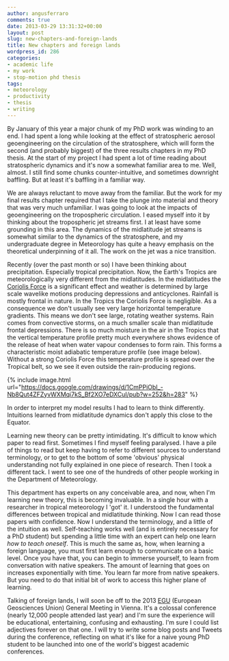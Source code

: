 ```yaml
---
author: angusferraro
comments: true
date: 2013-03-29 13:31:32+00:00
layout: post
slug: new-chapters-and-foreign-lands
title: New chapters and foreign lands
wordpress_id: 286
categories:
- academic life
- my work
- stop-motion phd thesis
tags:
- meteorology
- productivity
- thesis
- writing
---
```


By January of this year a major chunk of my PhD work was winding to an
end. I had spent a long while looking at the effect of stratospheric
aerosol geoengineering on the circulation of the stratosphere, which
will form the second (and probably biggest) of the three results
chapters in my PhD thesis. At the start of my project I had spent a
lot of time reading about stratospheric dynamics and it's now a
somewhat familiar area to me. Well, almost. I still find some chunks
counter-intuitive, and sometimes downright baffling. But at least it's
baffling in a familiar way.

We are always reluctant to move away from the familiar. But the work
for my final results chapter required that I take the plunge into
material and theory that was very much unfamiliar. I was going to look
at the impacts of geoengineering on the tropospheric circulation. I
eased myself into it by thinking about the tropospheric jet streams
first. I at least have some grounding in this area. The dynamics of
the midlatitude jet streams is somewhat similar to the dynamics of the
stratosphere, and my undergraduate degree in Meteorology has quite a
heavy emphasis on the theoretical underpinning of it all. The work on
the jet was a nice transition.

Recently (over the past month or so) I have been thinking about
precipitation. Especially tropical precipitation. Now, the Earth's
Tropics are meteorologically very different from the midlatitudes. In
the midlatitudes the
[Coriolis Force](http://en.wikipedia.org/wiki/Coriolis_effect) is a
significant effect and weather is determined by large scale wavelike
motions producing depressions and anticyclones. Rainfall is mostly
frontal in nature. In the Tropics the Coriolis Force is negligible. As
a consequence we don't usually see very large horizontal temperature
gradients. This means we don't see large, rotating weather
systems. Rain comes from convective storms, on a much smaller scale
than midlatitude frontal depressions. There is so much moisture in the
air in the Tropics that the vertical temperature profile pretty much
everywhere shows evidence of the release of heat when water vapour
condenses to form rain. This forms a characteristic moist adiabatic
temperature profile (see image below). Without a strong Coriolis Force
this temperature profile is spread over the Tropical belt, so we see
it even outside the rain-producing regions.

{% include image.html
url="https://docs.google.com/drawings/d/1CmPPiObI_-Nb8Qut4ZFZyvWXMqi7kS_Bf2XO7eDXCuI/pub?w=252&h=283"
%}

In order to interpret my model results I had to learn to think
differently. Intuitions learned from midlatitude dynamics don't apply
this close to the Equator.

Learning new theory can be pretty intimidating. It's difficult to know
which paper to read first. Sometimes I find myself feeling
paralysed. I have a pile of things to read but keep having to refer to
different sources to understand terminology, or to get to the bottom
of some 'obvious' physical understanding not fully explained in one
piece of research. Then I took a different tack. I went to see one of
the hundreds of other people working in the Department of Meteorology.

This department has experts on any conceivable area, and now, when I'm
learning new theory, this is becoming invaluable. In a single hour
with a researcher in tropical meteorology I 'got' it. I understood the
fundamental differences between tropical and midlatitude thinking. Now
I can read those papers with confidence. Now I understand the
terminology, and a little of the intuition as well. Self-teaching
works well (and is entirely necessary for a PhD student) but spending
a little time with an expert can help one learn _how to teach
oneself_. This is much the same as, how, when learning a foreign
language, you must first learn enough to communicate on a basic
level. Once you have that, you can begin to immerse yourself, to learn
from conversation with native speakers. The amount of learning that
goes on increases exponentially with time. You learn far more from
native speakers. But you need to do that initial bit of work to access
this higher plane of learning.

Talking of foreign lands, I will soon be off to the 2013
[EGU](http://www.egu2013.eu/) (European Geosciences Union) General
Meeting in Vienna. It's a colossal conference (nearly 12,000 people
attended last year) and I'm sure the experience will be educational,
entertaining, confusing and exhausting. I'm sure I could list
adjectives forever on that one. I will try to write some blog posts
and Tweets during the conference, reflecting on what it's like for a
naive young PhD student to be launched into one of the world's biggest
academic conferences.
